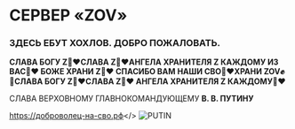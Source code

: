 # СЕРВЕР **«ZOV»**
### ЗДЕСЬ ЕБУТ ХОХЛОВ. ДОБРО ПОЖАЛОВАТЬ.

**СЛАВА БОГУ Z🙏❤️СЛАВА Z🙏❤️АНГЕЛА ХРАНИТЕЛЯ Z КАЖДОМУ ИЗ ВАС🙏❤️
БОЖЕ ХРАНИ Z🙏❤️
СПАСИБО ВАМ НАШИ СВО🙏❤️ХРАНИ ZOV✊💯СЛАВА БОГУ Z🙏❤️СЛАВА Z🙏❤️ АНГЕЛА ХРАНИТЕЛЯ Z КАЖДОМУ🙏❤️**


СЛАВА ВЕРХОВНОМУ ГЛАВНОКОМАНДУЮЩЕМУ **В. В. ПУТИНУ**

<a id="ВОЛШЕБНАЯ КНОПКА, ТЫКАЙ СКОРЕЕ ->">https://доброволец-на-сво.рф</>
![PUTIN](https://ukrnova.com/images/2022/04/13/e449d16ca44f4f6a2034b59a8ce279cd_large.jpg)
